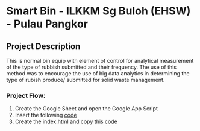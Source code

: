 # Smart Bin - ILKKM Sg Buloh (EHSW) - Pulau Pangkor
## Project Description
This is normal bin equip with element of control for analytical measurement of the type of rubbish submitted and their frequency. The use of this method was to encourage the use of big data analytics in determining the type of rubish produce/ submitted for solid waste management.

### Project Flow:
1) Create the Google Sheet and open the Google App Script
2) Insert the following [code](https://github.com/ismailsakdo/smartbin/blob/main/code.gs)
3) Create the index.html and copy this [code](https://github.com/ismailsakdo/smartbin/blob/main/index.html)
